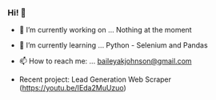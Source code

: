### Hi! 👋

- 🔭 I’m currently working on ... Nothing at the moment
- 🌱 I’m currently learning ... Python - Selenium and Pandas
- 📫 How to reach me: ... baileyakjohnson@gmail.com

- Recent project: Lead Generation Web Scraper (https://youtu.be/IEda2MuUzuo)
